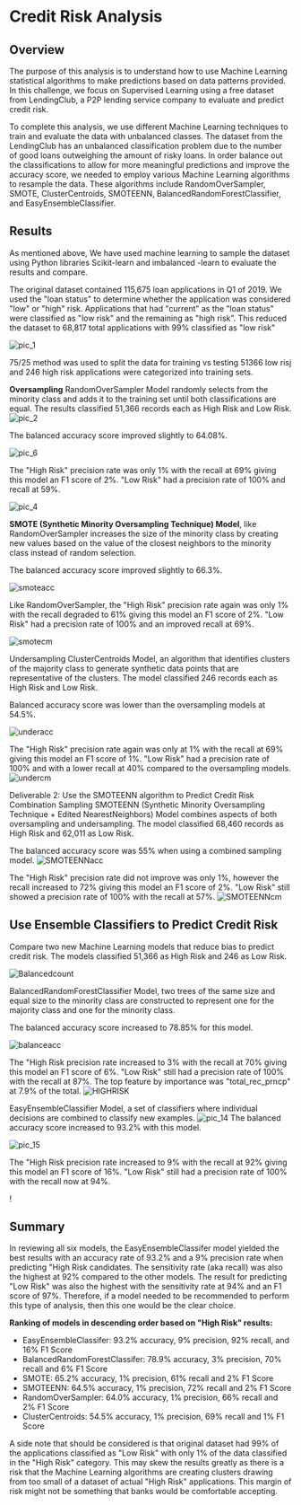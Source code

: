 # Credit Risk Analysis

## Overview
The purpose of this analysis is to understand how to use Machine Learning statistical algorithms to make predictions based on data patterns provided. In this challenge, we focus on Supervised Learning using a free dataset from LendingClub, a P2P lending service company to evaluate and predict credit risk. 

To complete this analysis, we use different Machine Learning techniques to train and evaluate the data with unbalanced classes. The dataset from the LendingClub has an unbalanced classification problem due to the number of good loans outweighing the amount of risky loans. In order balance out the classifications to allow for more meaningful predictions and improve the accuracy score, we needed to employ various Machine Learning algorithms to resample the data. These algorithms include RandomOverSampler, SMOTE, ClusterCentroids, SMOTEENN, BalancedRandomForestClassifier, and EasyEnsembleClassifier.

## Results
As mentioned above, We have used machine learning to sample the dataset using  Python libraries Scikit-learn and imbalanced -learn to evaluate the results and compare.

The original dataset contained 115,675 loan applications in Q1 of 2019. We used the "loan status" to determine whether the application was considered "low" or "high" risk. Applications that had "current" as the "loan status" were classified as "low risk" and the remaining as "high risk". This reduced the dataset to 68,817 total applications with 99% classified as "low risk"

![pic_1](pic_1.jpg)

 75/25 method was used to split the data for training vs testing 51366 low risj and 246 high risk applications were categorized into training sets.
 
**Oversampling**
RandomOverSampler Model randomly selects from the minority class and adds it to the training set until both classifications are equal. The results classified 51,366 records each as High Risk and Low Risk.
![pic_2](pic_2.jpg)

The balanced accuracy score improved slightly to 64.08%.

![pic_6](pic_6.jpg)

The "High Risk" precision rate was only 1% with the recall at 69% giving this model an F1 score of 2%.
"Low Risk" had a precision rate of 100% and recall at 59%.

![pic_4](pic_4.jpg)


**SMOTE (Synthetic Minority Oversampling Technique) Model**, like RandomOverSampler increases the size of the minority class by creating new values based on the value of the closest neighbors to the minority class instead of random selection.



The balanced accuracy score improved slightly to 66.3%.

![smoteacc](pic_5.jpg)

Like RandomOverSampler, the "High Risk" precision rate again was only 1% with the recall degraded to 61% giving this model an F1 score of 2%.
"Low Risk" had a precision rate of 100% and an improved recall at 69%.

![smotecm](pic_7.jpg)


Undersampling
ClusterCentroids Model, an algorithm that identifies clusters of the majority class to generate synthetic data points that are representative of the clusters. The model classified 246 records each as High Risk and Low Risk.

Balanced accuracy score was lower than the oversampling models at 54.5%.

![underacc](pic_8.jpg)

The "High Risk" precision rate again was only at 1% with the recall at 69% giving this model an F1 score of 1%.
"Low Risk" had a precision rate of 100% and with a lower recall at 40% compared to the oversampling models.
![undercm](pic_9.jpg)


Deliverable 2: Use the SMOTEENN algorithm to Predict Credit Risk
Combination Sampling
SMOTEENN (Synthetic Minority Oversampling Technique + Edited NearestNeighbors) Model combines aspects of both oversampling and undersampling. The model classified 68,460 records as High Risk and 62,011 as Low Risk.


The balanced accuracy score was 55% when using a combined sampling model.
![SMOTEENNacc](pic_10.jpg)


The "High Risk" precision rate did not improve was only 1%, however the recall increased to 72% giving this model an F1 score of 2%.
"Low Risk" still showed a precision rate of 100% with the recall at 57%.
![SMOTEENNcm](pic_11.jpg)



## Use Ensemble Classifiers to Predict Credit Risk
Compare two new Machine Learning models that reduce bias to predict credit risk. The models classified 51,366 as High Risk and 246 as Low Risk.

![Balancedcount](pic_12.jpg)

BalancedRandomForestClassifier Model, two trees of the same size and equal size to the minority class are constructed to represent one for the majority class and one for the minority class.

The balanced accuracy score increased to 78.85% for this model.

![balanceacc](pic_13.jpg)

The "High Risk precision rate increased to 3% with the recall at 70% giving this model an F1 score of 6%.
"Low Risk" still had a precision rate of 100% with the recall at 87%.
The top feature by importance was "total_rec_prncp" at 7.9% of the total.
![HIGHRISK](pic_14.jpg)

EasyEnsembleClassifier Model, a set of classifiers where individual decisions are combined to classify new examples.
![pic_14](pic_14.jpg)
The balanced accuracy score increased to 93.2% with this model.

![pic_15](pic_15.jpg)

The "High Risk precision rate increased to 9% with the recall at 92% giving this model an F1 score of 16%.
"Low Risk" still had a precision rate of 100% with the recall now at 94%.

!

## Summary
In reviewing all six models, the EasyEnsembleClassifer model yielded the best results with an accuracy rate of 93.2% and a 9% precision rate when predicting "High Risk candidates. The sensitivity rate (aka recall) was also the highest at 92% compared to the other models. The result for predicting "Low Risk" was also the highest with the sensitivity rate at 94% and an F1 score of 97%. Therefore, if a model needed to be recommended to perform this type of analysis, then this one would be the clear choice.

**Ranking of models in descending order based on "High Risk" results:**

* EasyEnsembleClassifer: 93.2% accuracy, 9% precision, 92% recall, and 16% F1 Score
* BalancedRandomForestClassifer: 78.9% accuracy, 3% precision, 70% recall and 6% F1 Score
* SMOTE: 65.2% accuracy, 1% precision, 61% recall and 2% F1 Score
* SMOTEENN: 64.5% accuracy, 1% precision, 72% recall and 2% F1 Score
* RandomOverSampler: 64.0% accuracy, 1% precision, 66% recall and 2% F1 Score
* ClusterCentroids: 54.5% accuracy, 1% precision, 69% recall and 1% F1 Score

A side note that should be considered is that original dataset had 99% of the applications classified as "Low Risk" with only 1% of the data classified in the "High Risk" category. This may skew the results greatly as there is a risk that the Machine Learning algorithms are creating clusters drawing from too small of a dataset of actual "High Risk" applications. This margin of risk might not be something that banks would be comfortable accepting.
